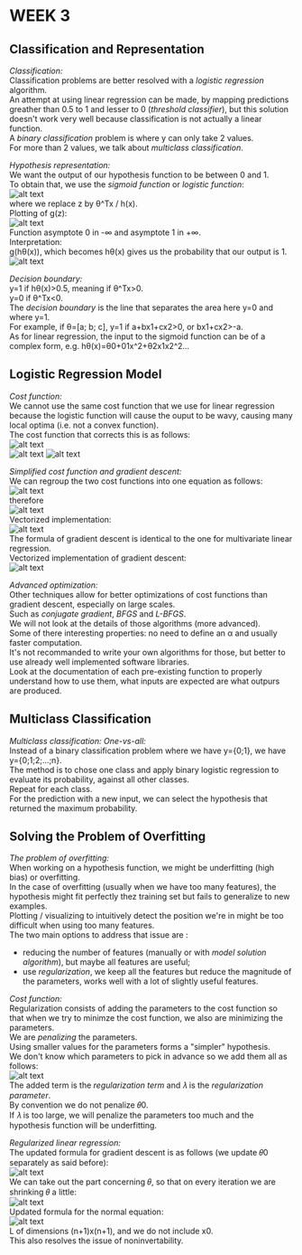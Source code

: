 # **WEEK 3**

## **Classification and Representation**  

*Classification:*  
  Classification problems are better resolved with a *logistic regression* algorithm.  
  An attempt at using linear regression can be made, by mapping predictions greather than 0.5 to 1 and lesser to 0 (*threshold classifier*), but this solution doesn't work very well because classification is not actually a linear function.  
  A *binary classification* problem is where y can only take 2 values.  
  For more than 2 values, we talk about *multiclass classification*.  
  
*Hypothesis representation:*  
  We want the output of our hypothesis function to be between 0 and 1.  
  To obtain that, we use the *sigmoid function* or *logistic function*:  
  ![alt text](https://i.imgur.com/632nilD.jpg)  
  where we replace z by θ^Tx / h(x).  
  Plotting of g(z):  
  ![alt text](https://i.imgur.com/vDgnDsj.jpg)  
  Function asymptote 0 in -∞ and asymptote 1 in +∞.  
  Interpretation:  
  g(hθ(x)), which becomes hθ(x) gives us the probability that our output is 1.  
  ![alt text](https://i.imgur.com/ipMfo87.jpg)  
  
*Decision boundary:*  
  y=1 if hθ(x)>0.5, meaning if θ^Tx>0.  
  y=0 if θ^Tx<0.  
  The *decision boundary* is the line that separates the area here y=0 and where y=1.  
  For example, if θ=[a; b; c], y=1 if a+bx1+cx2>0, or bx1+cx2>-a.  
  As for linear regression, the input to the sigmoid function can be of a complex form, e.g. hθ(x)=θ0+01x^2+θ2x1x2^2...
  
## **Logistic Regression Model**

*Cost function:*  
  We cannot use the same cost function that we use for linear regression because the logistic function will cause the ouput to be wavy, causing many local optima (i.e. not a convex function).  
  The cost function that corrects this is as follows:  
  ![alt text](https://i.imgur.com/ll99evX.png)  
  ![alt text](https://i.imgur.com/Xuhwp2G.jpg) ![alt text](https://i.imgur.com/9fDbNPA.jpg)  
  
*Simplified cost function and gradient descent:*  
  We can regroup the two cost functions into one equation as follows:  
  ![alt text](https://i.imgur.com/wDYRpt1.png)  
  therefore  
  ![alt text](https://i.imgur.com/IUGfeEc.png)  
  Vectorized implementation:  
  ![alt text](https://i.imgur.com/ZZifZh2.png)  
  The formula of gradient descent is identical to the one for multivariate linear regression.  
  Vectorized implementation of gradient descent:  
  ![alt text](https://i.imgur.com/hD8i4Y3.png)  
  
*Advanced optimization:*  
  Other techniques allow for better optimizations of cost functions than gradient descent, especially on large scales.  
  Such as *conjugate gradient*, *BFGS* and *L-BFGS*.  
  We will not look at the details of those algorithms (more advanced).  
  Some of there interesting properties: no need to define an α and usually faster computation.  
  It's not recommanded to write your own algorithms for those, but better to use already well implemented software libraries.  
  Look at the documentation of each pre-existing function to properly understand how to use them, what inputs are expected are what outpurs are produced.  
  
## **Multiclass Classification**

*Multiclass classification: One-vs-all:*  
  Instead of a binary classification problem where we have y={0;1}, we have y={0;1;2;...;n}.  
  The method is to chose one class and apply binary logistic regression to evaluate its probability, against all other classes.  
  Repeat for each class.  
  For the prediction with a new input, we can select the hypothesis that returned the maximum probability.
  
## **Solving the Problem of Overfitting**

*The problem of overfitting:*  
  When working on a hypothesis function, we might be underfitting (high bias) or overfitting.  
  In the case of overfitting (usually when we have too many features), the hypothesis might fit perfectly thez training set but fails to generalize to new examples.  
  Plotting / visualizing to intuitively detect the position we're in might be too difficult when using too many features.  
  The two main options to address that issue are :  
  - reducing the number of features (manually or with *model solution algorithm*), but maybe all features are useful;  
  - use *regularization*, we keep all the features but reduce the magnitude of the parameters, works well with a lot of slightly useful features.

*Cost function:*  
  Regularization consists of adding the parameters to the cost function so that when we try to minimze the cost function, we also are minimizing the parameters.  
  We are *penalizing* the parameters.  
  Using smaller values for the parameters forms a "simpler" hypothesis.  
  We don't know which parameters to pick in advance so we add them all as follows:  
  ![alt text](https://i.imgur.com/FtamwUj.png)  
  The added term is the *regularization term* and 𝜆 is the *regularization parameter*.  
  By convention we do not penalize 𝜃0.  
  If 𝜆 is too large, we will penalize the parameters too much and the hypothesis function will be underfitting.  
  
*Regularized linear regression:*  
  The updated formula for gradient descent is as follows (we update 𝜃0 separately as said before):  
  ![alt text](https://i.imgur.com/tQhcMzr.png)  
  We can take out the part concerning 𝜃, so that on every iteration we are shrinking 𝜃 a little:  
  ![alt text](https://i.imgur.com/4913XjM.png)  
  Updated formula for the normal equation:  
  ![alt text](https://i.imgur.com/uLO3nRR.png)  
  L of dimensions (n+1)x(n+1), and we do not include x0.  
  This also resolves the issue of noninvertability.  
